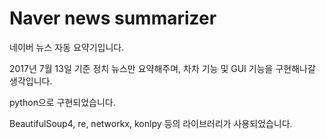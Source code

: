 # Naver news summarizer
네이버 뉴스 자동 요약기입니다.

2017년 7월 13일 기준 정치 뉴스만 요약해주며, 차차 기능 및 GUI 기능을 구현해나갈 생각입니다.

python으로 구현되었습니다.

BeautifulSoup4, re, networkx, konlpy 등의 라이브러리가 사용되었습니다.

